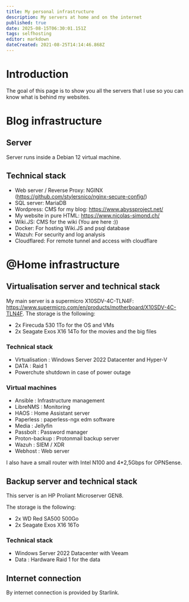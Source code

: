 ```yaml
---
title: My personal infrastructure
description: My servers at home and on the internet
published: true
date: 2025-08-15T06:30:01.151Z
tags: selfhosting
editor: markdown
dateCreated: 2021-08-25T14:14:46.868Z
---
```


# Introduction
The goal of this page is to show you all the servers that I use so you can know what is behind my websites.


# Blog infrastructure

## Server

Server runs inside a Debian 12 virtual machine.


## Technical stack

- Web server / Reverse Proxy: NGINX (https://github.com/stylersnico/nginx-secure-config/)
- SQL server: MariaDB
- Wordpress: CMS for my blog: https://www.abyssproject.net/
- My website in pure HTML: https://www.nicolas-simond.ch/
- Wiki.JS: CMS for the wiki (You are here :))
- Docker: For hosting Wiki.JS and psql database
- Wazuh: For security and log analysis
- Cloudflared: For remote tunnel and access with cloudflare


# @Home infrastructure

## Virtualisation server and technical stack
My main server is a supermicro X10SDV-4C-TLN4F: https://www.supermicro.com/en/products/motherboard/X10SDV-4C-TLN4F.
The storage is the following: 
- 2x Firecuda 530 1To for the OS and VMs
- 2x Seagate Exos X16 14To for the movies and the big files

### Technical stack

- Virtualisation : Windows Server 2022 Datacenter and Hyper-V
- DATA : Raid 1
- Powerchute shutdown in case of power outage

### Virtual machines

- Ansible : Infrastructure management
- LibreNMS : Monitoring
- HAOS : Home Assistant server
- Paperless : paperless-ngx edm software
- Media : Jellyfin
- Passbolt : Password manager
- Proton-backup : Protonmail backup server
- Wazuh : SIEM / XDR
- Webhost : Web server

I also have a small router with Intel N100 and 4*2,5Gbps for OPNSense.

## Backup server and technical stack

This server is an HP Proliant Microserver GEN8.

The storage is the following: 
- 2x WD Red SA500 500Go
- 2x Seagate Exos X16 16To

### Technical stack

- Windows Server 2022 Datacenter with Veeam
- Data : Hardware Raid 1 for the data


## Internet connection

By internet connection is provided by Starlink.
